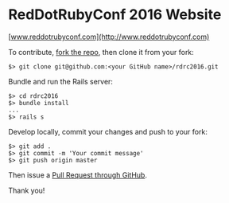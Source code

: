 # RedDotRubyConf 2016 Website

[www.reddotrubyconf.com](http://www.reddotrubyconf.com)


To contribute, [fork the repo](https://help.github.com/articles/fork-a-repo/), then clone it from your fork:

```
$> git clone git@github.com:<your GitHub name>/rdrc2016.git
```

Bundle and run the Rails server:

```
$> cd rdrc2016
$> bundle install
...
$> rails s
```

Develop locally, commit your changes and push to your fork:

```
$> git add .
$> git commit -m 'Your commit message'
$> git push origin master
```

Then issue a [Pull Request through GitHub](https://help.github.com/articles/using-pull-requests/).

Thank you!
